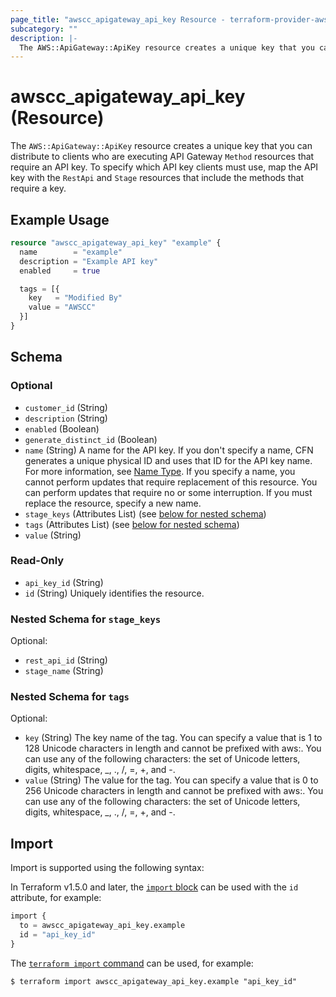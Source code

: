 ```yaml
---
page_title: "awscc_apigateway_api_key Resource - terraform-provider-awscc"
subcategory: ""
description: |-
  The AWS::ApiGateway::ApiKey resource creates a unique key that you can distribute to clients who are executing API Gateway Method resources that require an API key. To specify which API key clients must use, map the API key with the RestApi and Stage resources that include the methods that require a key.
---
```


# awscc_apigateway_api_key (Resource)

The ``AWS::ApiGateway::ApiKey`` resource creates a unique key that you can distribute to clients who are executing API Gateway ``Method`` resources that require an API key. To specify which API key clients must use, map the API key with the ``RestApi`` and ``Stage`` resources that include the methods that require a key.

## Example Usage

```terraform
resource "awscc_apigateway_api_key" "example" {
  name        = "example"
  description = "Example API key"
  enabled     = true

  tags = [{
    key   = "Modified By"
    value = "AWSCC"
  }]
}
```

<!-- schema generated by tfplugindocs -->
## Schema

### Optional

- `customer_id` (String)
- `description` (String)
- `enabled` (Boolean)
- `generate_distinct_id` (Boolean)
- `name` (String) A name for the API key. If you don't specify a name, CFN generates a unique physical ID and uses that ID for the API key name. For more information, see [Name Type](https://docs.aws.amazon.com/AWSCloudFormation/latest/UserGuide/aws-properties-name.html).
 If you specify a name, you cannot perform updates that require replacement of this resource. You can perform updates that require no or some interruption. If you must replace the resource, specify a new name.
- `stage_keys` (Attributes List) (see [below for nested schema](#nestedatt--stage_keys))
- `tags` (Attributes List) (see [below for nested schema](#nestedatt--tags))
- `value` (String)

### Read-Only

- `api_key_id` (String)
- `id` (String) Uniquely identifies the resource.

<a id="nestedatt--stage_keys"></a>
### Nested Schema for `stage_keys`

Optional:

- `rest_api_id` (String)
- `stage_name` (String)


<a id="nestedatt--tags"></a>
### Nested Schema for `tags`

Optional:

- `key` (String) The key name of the tag. You can specify a value that is 1 to 128 Unicode characters in length and cannot be prefixed with aws:. You can use any of the following characters: the set of Unicode letters, digits, whitespace, _, ., /, =, +, and -.
- `value` (String) The value for the tag. You can specify a value that is 0 to 256 Unicode characters in length and cannot be prefixed with aws:. You can use any of the following characters: the set of Unicode letters, digits, whitespace, _, ., /, =, +, and -.

## Import

Import is supported using the following syntax:

In Terraform v1.5.0 and later, the [`import` block](https://developer.hashicorp.com/terraform/language/import) can be used with the `id` attribute, for example:

```terraform
import {
  to = awscc_apigateway_api_key.example
  id = "api_key_id"
}
```

The [`terraform import` command](https://developer.hashicorp.com/terraform/cli/commands/import) can be used, for example:

```shell
$ terraform import awscc_apigateway_api_key.example "api_key_id"
```
